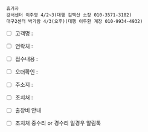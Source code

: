 ```
휴가자
강서센터 이주영 4/2~3(대행 김백산 소장 010-3571-3182)
대구2센터 박가람 4/3(오후)(대행 이두환 계장 010-9934-4932)
```

- [ ] 고객명 : 
- [ ] 연락처 : 
- [ ] 접수내용 : 
- [ ] 오더확인 : 
- [ ] 주소지 : 
- [ ] 조치처 : 
- [ ] 출장비 안내 
- [ ] 조치처 중수리 or 경수리 일경우 알림톡


